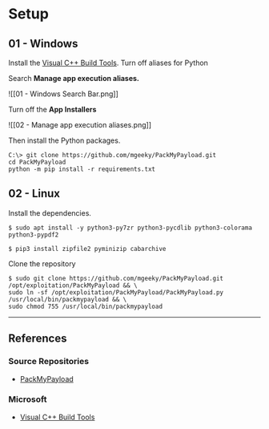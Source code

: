 # Setup

## 01 - Windows

Install the [Visual C++ Build Tools](https://visualstudio.microsoft.com/visual-cpp-build-tools). Turn off aliases for Python

Search **Manage app execution aliases.**

![[01 - Windows Search Bar.png]]

Turn off the **App Installers**

![[02 - Manage app execution aliases.png]]

Then install the Python packages.

```
C:\> git clone https://github.com/mgeeky/PackMyPayload.git
cd PackMyPayload
python -m pip install -r requirements.txt
```

## 02 - Linux

Install the dependencies.

```
$ sudo apt install -y python3-py7zr python3-pycdlib python3-colorama python3-pypdf2

$ pip3 install zipfile2 pyminizip cabarchive
```

Clone the repository

```
$ sudo git clone https://github.com/mgeeky/PackMyPayload.git /opt/exploitation/PackMyPayload && \
sudo ln -sf /opt/exploitation/PackMyPayload/PackMyPayload.py /usr/local/bin/packmypayload && \
sudo chmod 755 /usr/local/bin/packmypayload
```

---
## References

### Source Repositories

- [PackMyPayload](https://github.com/mgeeky/PackMyPayload)

### Microsoft

- [Visual C++ Build Tools](https://visualstudio.microsoft.com/visual-cpp-build-tools/)
